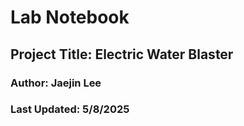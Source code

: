 # Lab Notebook

## Project Title: Electric Water Blaster
### Author: Jaejin Lee
### Last Updated: 5/8/2025
